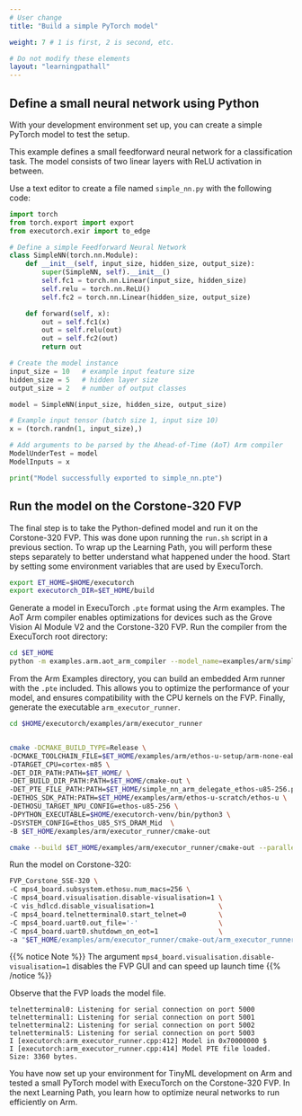 ```yaml
---
# User change
title: "Build a simple PyTorch model"

weight: 7 # 1 is first, 2 is second, etc.

# Do not modify these elements
layout: "learningpathall"
---
```


## Define a small neural network using Python

With your development environment set up, you can create a simple PyTorch model to test the setup.

This example defines a small feedforward neural network for a classification task. The model consists of two linear layers with ReLU activation in between.

Use a text editor to create a file named `simple_nn.py` with the following code:

```python
import torch
from torch.export import export
from executorch.exir import to_edge

# Define a simple Feedforward Neural Network
class SimpleNN(torch.nn.Module):
    def __init__(self, input_size, hidden_size, output_size):
        super(SimpleNN, self).__init__()
        self.fc1 = torch.nn.Linear(input_size, hidden_size)
        self.relu = torch.nn.ReLU()
        self.fc2 = torch.nn.Linear(hidden_size, output_size)

    def forward(self, x):
        out = self.fc1(x)
        out = self.relu(out)
        out = self.fc2(out)
        return out

# Create the model instance
input_size = 10   # example input feature size
hidden_size = 5   # hidden layer size
output_size = 2   # number of output classes

model = SimpleNN(input_size, hidden_size, output_size)

# Example input tensor (batch size 1, input size 10)
x = (torch.randn(1, input_size),)

# Add arguments to be parsed by the Ahead-of-Time (AoT) Arm compiler
ModelUnderTest = model
ModelInputs = x

print("Model successfully exported to simple_nn.pte")
```

## Run the model on the Corstone-320 FVP

The final step is to take the Python-defined model and run it on the Corstone-320 FVP. This was done upon running the `run.sh` script in a previous section. To wrap up the Learning Path, you will perform these steps separately to better understand what happened under the hood. Start by setting some environment variables that are used by ExecuTorch.

```bash
export ET_HOME=$HOME/executorch
export executorch_DIR=$ET_HOME/build
```

Generate a model in ExecuTorch `.pte` format using the Arm examples. The AoT Arm compiler enables optimizations for devices such as the Grove Vision AI Module V2 and the Corstone-320 FVP. Run the compiler from the ExecuTorch root directory:

```bash
cd $ET_HOME
python -m examples.arm.aot_arm_compiler --model_name=examples/arm/simple_nn.py --delegate --quantize --target=ethos-u85-256 --system_config=Ethos_U85_SYS_DRAM_Mid --memory_mode=Sram_Only
```

From the Arm Examples directory, you can build an embedded Arm runner with the `.pte` included. This allows you to optimize the performance of your model, and ensures compatibility with the CPU kernels on the FVP. Finally, generate the executable `arm_executor_runner`.

```bash
cd $HOME/executorch/examples/arm/executor_runner


cmake -DCMAKE_BUILD_TYPE=Release \
-DCMAKE_TOOLCHAIN_FILE=$ET_HOME/examples/arm/ethos-u-setup/arm-none-eabi-gcc.cmake \
-DTARGET_CPU=cortex-m85 \
-DET_DIR_PATH:PATH=$ET_HOME/ \
-DET_BUILD_DIR_PATH:PATH=$ET_HOME/cmake-out \
-DET_PTE_FILE_PATH:PATH=$ET_HOME/simple_nn_arm_delegate_ethos-u85-256.pte \
-DETHOS_SDK_PATH:PATH=$ET_HOME/examples/arm/ethos-u-scratch/ethos-u \
-DETHOSU_TARGET_NPU_CONFIG=ethos-u85-256 \
-DPYTHON_EXECUTABLE=$HOME/executorch-venv/bin/python3 \
-DSYSTEM_CONFIG=Ethos_U85_SYS_DRAM_Mid  \
-B $ET_HOME/examples/arm/executor_runner/cmake-out

cmake --build $ET_HOME/examples/arm/executor_runner/cmake-out --parallel -- arm_executor_runner

```

Run the model on Corstone-320:

```bash
FVP_Corstone_SSE-320 \
-C mps4_board.subsystem.ethosu.num_macs=256 \
-C mps4_board.visualisation.disable-visualisation=1 \
-C vis_hdlcd.disable_visualisation=1                \
-C mps4_board.telnetterminal0.start_telnet=0        \
-C mps4_board.uart0.out_file='-'                    \
-C mps4_board.uart0.shutdown_on_eot=1               \
-a "$ET_HOME/examples/arm/executor_runner/cmake-out/arm_executor_runner"
```

{{% notice Note %}}
The argument `mps4_board.visualisation.disable-visualisation=1` disables the FVP GUI and can speed up launch time
{{% /notice %}}

Observe that the FVP loads the model file.
```output
telnetterminal0: Listening for serial connection on port 5000
telnetterminal1: Listening for serial connection on port 5001
telnetterminal2: Listening for serial connection on port 5002
telnetterminal5: Listening for serial connection on port 5003
I [executorch:arm_executor_runner.cpp:412] Model in 0x70000000 $
I [executorch:arm_executor_runner.cpp:414] Model PTE file loaded. Size: 3360 bytes.
```

You have now set up your environment for TinyML development on Arm and tested a small PyTorch model with ExecuTorch on the Corstone-320 FVP. In the next Learning Path, you learn how to optimize neural networks to run efficiently on Arm.

